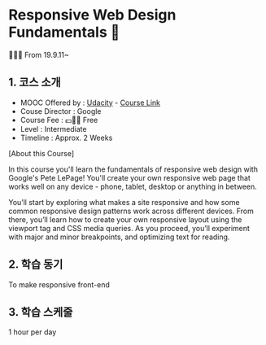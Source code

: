 # Responsive Web Design Fundamentals 🐻

👩🏻‍💻 From 19.9.11~



## 1. 코스 소개

- MOOC Offered by : [Udacity](https://www.udacity.com/) - [Course Link](https://www.udacity.com/course/responsive-web-design-fundamentals--ud893)
- Couse Director : Google
- Course Fee :   💵🙅‍♀️ Free 
- Level : Intermediate
- Timeline : Approx. 2 Weeks

[About this Course]

In this course you'll learn the fundamentals of responsive web design with Google's Pete LePage! You'll create your own responsive web page that works well on any device - phone, tablet, desktop or anything in between.

You’ll start by exploring what makes a site responsive and how some common responsive design patterns work across different devices. From there, you’ll learn how to create your own responsive layout using the viewport tag and CSS media queries. As you proceed, you’ll experiment with major and minor breakpoints, and optimizing text for reading.



## 2. 학습 동기

To make responsive front-end



## 3. 학습 스케줄

1 hour per day